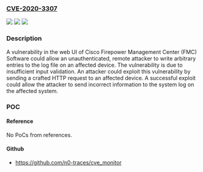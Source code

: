 ### [CVE-2020-3307](https://cve.mitre.org/cgi-bin/cvename.cgi?name=CVE-2020-3307)
![](https://img.shields.io/static/v1?label=Product&message=Cisco%20Firepower%20Management%20Center%20&color=blue)
![](https://img.shields.io/static/v1?label=Version&message=n%2Fa&color=blue)
![](https://img.shields.io/static/v1?label=Vulnerability&message=CWE-20&color=brighgreen)

### Description

A vulnerability in the web UI of Cisco Firepower Management Center (FMC) Software could allow an unauthenticated, remote attacker to write arbitrary entries to the log file on an affected device. The vulnerability is due to insufficient input validation. An attacker could exploit this vulnerability by sending a crafted HTTP request to an affected device. A successful exploit could allow the attacker to send incorrect information to the system log on the affected system.

### POC

#### Reference
No PoCs from references.

#### Github
- https://github.com/n0-traces/cve_monitor

